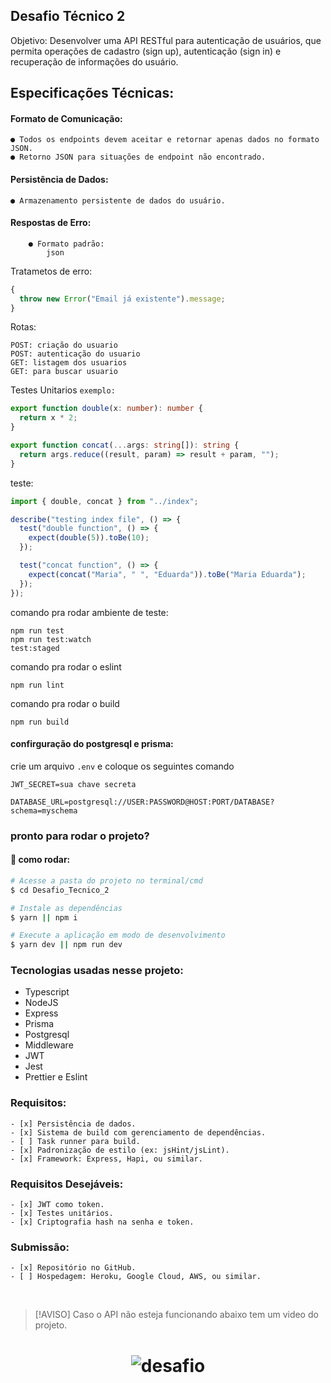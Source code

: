 ## Desafio Técnico 2

Objetivo:
Desenvolver uma API RESTful para autenticação de usuários, que permita operações de cadastro (sign up), autenticação (sign in) e recuperação de informações do usuário.

## Especificações Técnicas:

#### Formato de Comunicação:

    ● Todos os endpoints devem aceitar e retornar apenas dados no formato JSON.
    ● Retorno JSON para situações de endpoint não encontrado.

#### Persistência de Dados:

    ● Armazenamento persistente de dados do usuário.

#### Respostas de Erro:

        ● Formato padrão:
            json

Tratametos de erro:

```js
{
  throw new Error("Email já existente").message;
}
```

Rotas:

```
POST: criação do usuario
POST: autenticação do usuario
GET: listagem dos usuarios
GET: para buscar usuario
```

Testes Unitarios `exemplo:`

```ts
export function double(x: number): number {
  return x * 2;
}

export function concat(...args: string[]): string {
  return args.reduce((result, param) => result + param, "");
}
```

teste:

```ts
import { double, concat } from "../index";

describe("testing index file", () => {
  test("double function", () => {
    expect(double(5)).toBe(10);
  });

  test("concat function", () => {
    expect(concat("Maria", " ", "Eduarda")).toBe("Maria Eduarda");
  });
});
```

comando pra rodar ambiente de teste:<br>

`npm run test`<br>
`npm run test:watch`<br>
`test:staged`

comando pra rodar o eslint

```
npm run lint
```

comando pra rodar o build

```
npm run build
```

#### confirguração do postgresql e prisma:

crie um arquivo `.env` e coloque os seguintes comando

```
JWT_SECRET=sua chave secreta

DATABASE_URL=postgresql://USER:PASSWORD@HOST:PORT/DATABASE?schema=myschema
```

### pronto para rodar o projeto?

#### 🎲 como rodar:

```bash
# Acesse a pasta do projeto no terminal/cmd
$ cd Desafio_Tecnico_2

# Instale as dependências
$ yarn || npm i

# Execute a aplicação em modo de desenvolvimento
$ yarn dev || npm run dev
```

### Tecnologias usadas nesse projeto:

- Typescript
- NodeJS
- Express
- Prisma
- Postgresql
- Middleware
- JWT
- Jest
- Prettier e Eslint

### Requisitos:

    - [x] Persistência de dados.
    - [x] Sistema de build com gerenciamento de dependências.
    - [ ] Task runner para build.
    - [x] Padronização de estilo (ex: jsHint/jsLint).
    - [x] Framework: Express, Hapi, ou similar.

### Requisitos Desejáveis:

    - [x] JWT como token.
    - [x] Testes unitários.
    - [x] Criptografia hash na senha e token.

### Submissão:

    - [x] Repositório no GitHub.
    - [ ] Hospedagem: Heroku, Google Cloud, AWS, ou similar.

<br>

> [!AVISO]
> Caso o API não esteja funcionando abaixo tem um video do projeto.

<h1 align="center">
  <img alt="desafio" title="#desafio" src="img/.gif" />
</h1>
